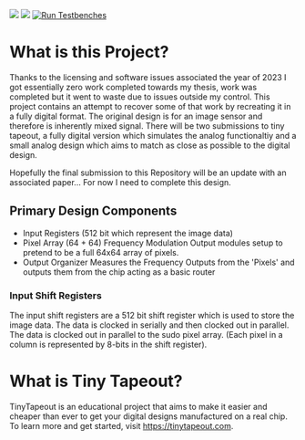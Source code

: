 ![](../../workflows/gds/badge.svg) ![](../../workflows/docs/badge.svg)
[![Run Testbenches](https://github.com/devinatkin/tt06-fastreadout/actions/workflows/run_testbenches.yml/badge.svg)](https://github.com/devinatkin/tt06-fastreadout/actions/workflows/run_testbenches.yml)

# What is this Project?
Thanks to the licensing and software issues associated the year of 2023 I got essentially zero work completed towards my thesis, work was completed but it went to waste due to issues outside my control. This project contains an attempt to recover some of that work by recreating it in a fully digital format. The original design is for an image sensor and therefore is inherently mixed signal. There will be two submissions to tiny tapeout, a fully digital version which simulates the analog functionaltiy and a small analog design which aims to match as close as possible to the digital design. 

Hopefully the final submission to this Repository will be an update with an associated paper... For now I need to complete this design. 

## Primary Design Components
- Input Registers (512 bit which represent the image data)
- Pixel Array (64 + 64) Frequency Modulation Output modules setup to pretend to be a full 64x64 array of pixels.
- Output Organizer Measures the Frequency Outputs from the 'Pixels' and outputs them from the chip acting as a basic router

### Input Shift Registers
The input shift registers are a 512 bit shift register which is used to store the image data. The data is clocked in serially and then clocked out in parallel. The data is clocked out in parallel to the sudo pixel array. (Each pixel in a column is represented by 8-bits in the shift register).



# What is Tiny Tapeout?

TinyTapeout is an educational project that aims to make it easier and cheaper than ever to get your digital designs manufactured on a real chip.
To learn more and get started, visit https://tinytapeout.com.
